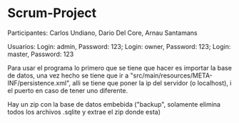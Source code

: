 # Scrum-Project

Participantes:  Carlos Undiano, Dario Del Core, Arnau Santamans

Usuarios: Login: admin, Password: 123; Login: owner, Password: 123; Login: master, Password: 123

Para usar el programa lo primero que se tiene que hacer es importar la base de datos, una vez hecho se tiene que ir a "src/main/resources/META-INF/persistence.xml",
alli se tiene que poner la ip del servidor (o localhost), i el puerto en caso de tener uno diferente.


Hay un zip con la base de datos embebida ("backup", solamente elimina todos los archivos .sqlite y extrae el zip donde esta)